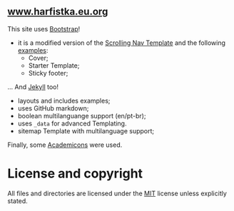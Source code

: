## www.harfistka.eu.org
This site uses [Bootstrap](http://getbootstrap.com/)!
 - it is a modified version of the [Scrolling Nav Template](http://startbootstrap.com/template-overviews/scrolling-nav/) and the following [examples](http://getbootstrap.com/getting-started/#examples):
     - Cover;
     - Starter Template;
     - Sticky footer;

... And [Jekyll](http://jekyllrb.com/) too!
 - layouts and includes examples;
 - uses GitHub markdown;
 - boolean multilanguange support (en/pt-br);
 - uses `_data` for advanced Templating.
 - sitemap Template with multilanguage support;

Finally, some [Academicons](http://jpswalsh.github.io/academicons/) were used.

# License and copyright

All files and directories are licensed under the [MIT](http://www.opensource.org/licenses/mit-license.php) license unless explicitly stated.